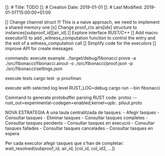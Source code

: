[]: # Title: TODO
[]: # Creation Date: 2019-01-01
[]: # Last Modified: 2019-01-01T15:00:00+01:00

[] Change channel struct !!! This is a naive approach, we need to implement a shared memory one
[x] Change proof_ctx airs[idx] structure to instances[subproof_id][air_id]
[] Explore interface RUST/C++
[] Add macro executor!() to add _witness_computation function to control the entry and the exit of a witness_computation call
[] Simplify code for the executors
[] improve API for create messages


commands:
execute example
../target/debug/fibonacci prove -a ./src/fibonacci/fibonacci.airout -o ./src/fibonacci/proof.json -p ./src/fibonacci/settings.json

execute tests
cargo test -p proofman

execute with selected log level
RUST_LOG=debug cargo run --bin fibonacci

Command to generate protobuffer parsing RUST code:
protoc --rust_out=experimental-codegen=enabled,kernel=upb:. pilout.proto



NOVA ESTRATEGIA
A una taula centralitzada de tasques:
    - Afegir tasques
    - Consultar tasques
    - Eliminar tasques
    - Consultar tasques completes
    - Consultar tasques pendents
    - Consultar tasques en execució
    - Consultar tasques fallades
    - Consultar tasques cancelades
    - Consultar tasques en espera

Per cada executor afegir tasques que s'han de completar:
wait_resolved(subproof_id, air_id, [col_id, col_id2, ...])
